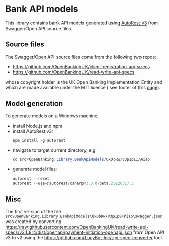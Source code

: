 # Bank API models

This library contains bank API models generated using [AutoRest v3](https://github.com/Azure/autorest) from Swagger/Open
API source files.

## Source files

The Swagger/Open API source files come from the following two repos:

- https://github.com/OpenBankingUK/client-registration-api-specs
- https://github.com/OpenBankingUK/read-write-api-specs

whose copyright holder is the UK Open Banking Implementation Entity and which are made available under the MIT licence (
see footer of this [page](https://standards.openbanking.org.uk/api-specifications/)).

## Model generation

To generate models on a Windows machine,
- install Node.js and npm
- install AutoRest v3:
  ```powershell
  npm install -g autorest
  ```
- navigate to target current directory, e.g.
  ```powershell
  cd src/OpenBanking.Library.BankApiModels/UkObRw/V3p1p11/Aisp
  ```
- generate model files:
  ```powershell
  autorest --reset
  autorest --use=@autorest/csharp@3.0.0-beta.20220317.3
  ```





## Misc

The first version of the file `src\OpenBanking.Library.BankApiModels\UkObRw\V3p1p8\Pisp\swagger.json` was created by
converting https://raw.githubusercontent.com/OpenBankingUK/read-write-api-specs/v3.1.8r4/dist/openapi/payment-initiation-openapi.json
from Open API v3 to v2 using the https://github.com/LucyBot-Inc/api-spec-converter tool.
